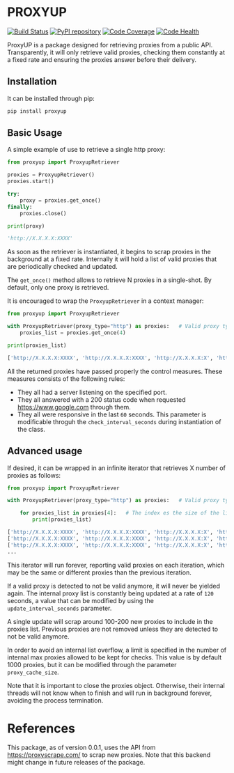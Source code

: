 # PROXYUP

[![Build Status](https://travis-ci.org/ipazc/proxyup.svg?branch=master)](https://travis-ci.org/ipazc/proxyup)
[![PyPI repository](https://badge.fury.io/py/proxyup.svg)](https://badge.fury.io/py/proxyup)
[![Code Coverage](https://coveralls.io/repos/github/ipazc/proxyup/badge.svg?branch=master)](https://coveralls.io/github/ipazc/proxyup?branch=master)
[![Code Health](https://landscape.io/github/ipazc/proxyup/master/landscape.svg?style=flat)](https://landscape.io/github/ipazc/proxyup/master/landscape.svg?style=flat)


ProxyUP is a package designed for retrieving proxies from a public API. Transparently, it will only retrieve valid proxies, 
checking them constantly at a fixed rate and ensuring the proxies answer before their delivery.


## Installation

It can be installed through pip:

```python
pip install proxyup
```

## Basic Usage

A simple example of use to retrieve a single http proxy:

```python
from proxyup import ProxyupRetriever

proxies = ProxyupRetriever()
proxies.start()

try:
    proxy = proxies.get_once()
finally:
    proxies.close()

print(proxy)

'http://X.X.X.X:XXXX'
```

As soon as the retriever is instantiated, it begins to scrap proxies in the background at a fixed rate. Internally it will hold a list of valid proxies that are periodically checked and updated. 

The `get_once()` method allows to retrieve N proxies in a single-shot. By default, only one proxy is retrieved. 

It is encouraged to wrap the `ProxyupRetriever` in a context manager:

```python
from proxyup import ProxyupRetriever

with ProxyupRetriever(proxy_type="http") as proxies:   # Valid proxy types=["http", "socks4", "socks5"]
    proxies_list = proxies.get_once(4) 

print(proxies_list)

['http://X.X.X.X:XXXX', 'http://X.X.X.X:XXXX', 'http://X.X.X.X:X', 'http://X.X.X.X:X']
```

All the returned proxies have passed properly the control measures. These measures consists of the following rules:
  * They all had a server listening on the specified port.
  * They all answered with a 200 status code when requested https://www.google.com through them.
  * They all were responsive in the last `60` seconds. This parameter is modificable throguh the `check_interval_seconds` during instantiation of the class.


## Advanced usage

If desired, it can be wrapped in an infinite iterator that retrieves X number of proxies as follows:
```python
from proxyup import ProxyupRetriever

with ProxyupRetriever(proxy_type="http") as proxies:   # Valid proxy types=["http", "socks4", "socks5"]

    for proxies_list in proxies[4]:   # The index es the size of the list to retrieve in a single shot  
        print(proxies_list)

['http://X.X.X.X:XXXX', 'http://X.X.X.X:XXXX', 'http://X.X.X.X:X', 'http://X.X.X.X:X']
['http://X.X.X.X:XXXX', 'http://X.X.X.X:XXXX', 'http://X.X.X.X:X', 'http://X.X.X.X:X']
['http://X.X.X.X:XXXX', 'http://X.X.X.X:XXXX', 'http://X.X.X.X:X', 'http://X.X.X.X:X']
...
```

This iterator will run forever, reporting valid proxies on each iteration, which may be the same or different proxies than the previous iteration. 

If a valid proxy is detected to not be valid anymore, it will never be yielded again. 
The internal proxy list is constantly being updated at a rate of `120` seconds, a value that can be modified by using the `update_interval_seconds` parameter. 

A single update will scrap around 100-200 new proxies to include in the proxies list. Previous proxies are not removed unless they are detected to not be valid anymore.

In order to avoid an internal list overflow, a limit is specified in the number of internal max proxies allowed to be kept for checks. This value is by default 1000 proxies, but it can be modified through the parameter `proxy_cache_size`.  
 
Note that it is important to close the proxies object. Otherwise, their internal threads will not know when to finish and will run in background forever, avoiding the process termination.


# References
This package, as of version 0.0.1, uses the API from https://proxyscrape.com/ to scrap new proxies. Note that this backend might change in future releases of the package.